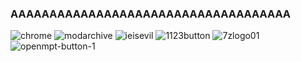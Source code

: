### AAAAAAAAAAAAAAAAAAAAAAAAAAAAAAAAAAAA
![chrome](https://user-images.githubusercontent.com/37962225/120224043-a517d580-c210-11eb-8f15-65b6998701c6.gif) ![modarchive](https://user-images.githubusercontent.com/37962225/120224079-b5c84b80-c210-11eb-91b0-7c9d0f2ba1cd.gif) ![ieisevil](https://user-images.githubusercontent.com/37962225/120224104-c4aefe00-c210-11eb-880c-c3e55b8db34a.gif) ![1123button](https://user-images.githubusercontent.com/37962225/120224123-cc6ea280-c210-11eb-963e-6477a706c660.gif) ![7zlogo01](https://user-images.githubusercontent.com/37962225/120224164-e5775380-c210-11eb-887c-8f376a31e7c7.png) ![openmpt-button-1](https://user-images.githubusercontent.com/37962225/120224166-e5775380-c210-11eb-901c-81dd324fa775.png)<br>
<!--
**vhoda/vhoda** is a ✨ _special_ ✨ repository because its `README.md` (this file) appears on your GitHub profile.

Here are some ideas to get you started:

- 🔭 I’m currently working on ...
- 🌱 I’m currently learning ...
- 👯 I’m looking to collaborate on ...
- 🤔 I’m looking for help with ...
- 💬 Ask me about ...
- 📫 How to reach me: ...
- 😄 Pronouns: ...
- ⚡ Fun fact: ...
-->
